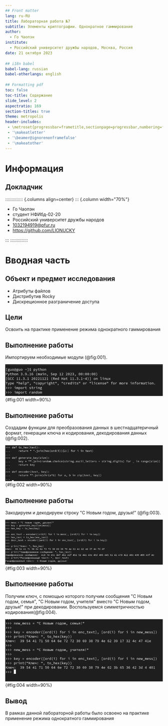 ```yaml
---
## Front matter
lang: ru-RU
title: Лабораторная работа №7
subtitle: Элементы криптографии. Однократное гаммирование
author:
  - Го Чаопэн
institute:
  - Российский университет дружбы народов, Москва, Россия
date: 21 октября 2023

## i18n babel
babel-lang: russian
babel-otherlangs: english

## Formatting pdf
toc: false
toc-title: Содержание
slide_level: 2
aspectratio: 169
section-titles: true
theme: metropolis
header-includes:
 - \metroset{progressbar=frametitle,sectionpage=progressbar,numbering=fraction}
 - '\makeatletter'
 - '\beamer@ignorenonframefalse'
 - '\makeatother'
---
```


# Информация

## Докладчик

:::::::::::::: {.columns align=center}
::: {.column width="70%"}

  * Го Чаопэн
  * студент НФИбд-02-20
  * Российский университет дружбы народов
  * [1032194919@pfur.ru](mailto:1032194919@pfur.ru)
  * <https://github.com/LIONUCKY>

:::
::::::::::::::

# Вводная часть

## Объект и предмет исследования

- Атрибуты файлов
- Дистрибутив Rocky
- Дискреционное разграничение доступа

## Цели

Освоить на практике применение режима однократного гаммирования


## Выполнение работы

  Импортируем необходимые модули (@fig:001).

  ![Импорт модулей](image/fig001.png){#fig:001 width=90%}


## Выполнение работы

Создадим функции для преобразования данных в шестнадцатеричный формат, генерации ключа и кодирования, декодирования данных (@fig:002).

![Функции](image/fig002.png){#fig:002 width=90%}


## Выполнение работы

Закодируем и декодируем строку "С Новым годом, друзья!" (@fig:003).

![Кодирование и декодирование строки](image/fig003.png){#fig:003 width=90%}


## Выполнение работы

Получим ключ, с помощью которого получим сообщения "С Новым годом, семья", "С Новым годом, учителя" вместо "С Новым годом, друзья!" при декодировании. Воспользуемся симметричностью кодирования(@fig:004).

![Получение ключа для другого прочтения открытого текста](image/fig004.png){#fig:004 width=90%}


## Вывод

В рамках данной лабораторной работы было освоено на практике применение режима однократного гаммирования



